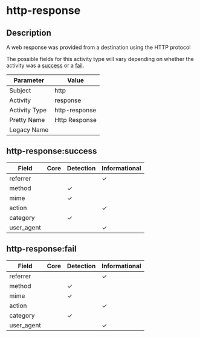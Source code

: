 http-response
=============

Description
-----------
A web response was provided from a destination using the HTTP protocol

The possible fields for this activity type will vary depending on whether the activity was a [success](#http-responsesuccess) or a [fail](#http-responsefail).

| Parameter     | Value         |
| ------------- | ------------- |
| Subject       | http          |
| Activity      | response      |
| Activity Type | http-response |
| Pretty Name   | Http Response |
| Legacy Name   |               |

http-response:success
---------------------

| Field      | Core | Detection | Informational |
| ---------- | ---- | --------- | ------------- |
| referrer   |      |           | &#10003;      |
| method     |      | &#10003;  |               |
| mime       |      | &#10003;  |               |
| action     |      |           | &#10003;      |
| category   |      | &#10003;  |               |
| user_agent |      |           | &#10003;      |

http-response:fail
------------------

| Field      | Core | Detection | Informational |
| ---------- | ---- | --------- | ------------- |
| referrer   |      |           | &#10003;      |
| method     |      | &#10003;  |               |
| mime       |      | &#10003;  |               |
| action     |      |           | &#10003;      |
| category   |      | &#10003;  |               |
| user_agent |      |           | &#10003;      |
